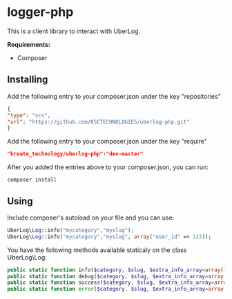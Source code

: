 logger-php
==========

This is a client library to interact with UberLog.

**Requirements:**

- Composer


Installing
-----------

Add the following entry to your composer.json under the key "repositories"
```json
{
"type": "vcs",
"url": "https://github.com/KSCTECHNOLOGIES/uberlog-php.git"
}

```
Add the following entry to your composer.json under the key "require"
```json
"kreate_technology/uberlog-php":"dev-master"
```

After you added the entries above to your composer.json, you can run:
```shell
composer install
```

Using
-----------

Include composer's autoload on your file and you can use:
```php
UberLog\Log::info("mycategory","myslug");
UberLog\Log::info("mycategory","myslug", array("user_id" => 123));
```
You have the following methods available staticaly on the class UberLog\Log:
```php
public static function info($category, $slug, $extra_info_array=array());
public static function debug($category, $slug, $extra_info_array=array());
public static function success($category, $slug, $extra_info_array=array());
public static function error($category, $slug, $extra_info_array=array());
```
